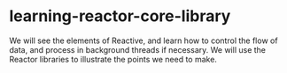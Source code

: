 # learning-reactor-core-library
We will see the elements of Reactive, and learn how to control the flow of data, and process in background threads if necessary. We will use the Reactor libraries to illustrate the points we need to make.
